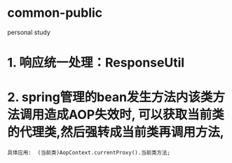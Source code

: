# common-public
personal study

# 1. 响应统一处理：ResponseUtil
# 2. spring管理的bean发生方法内该类方法调用造成AOP失效时, 可以获取当前类的代理类,然后强转成当前类再调用方法, 
    具体应用:  (当前类)AopContext.currentProxy().当前类方法; 
